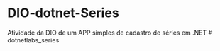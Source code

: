 # DIO-dotnet-Series
Atividade da DIO de um APP simples de cadastro de séries em .NET
#   d o t n e t l a b s _ s e r i e s  
 